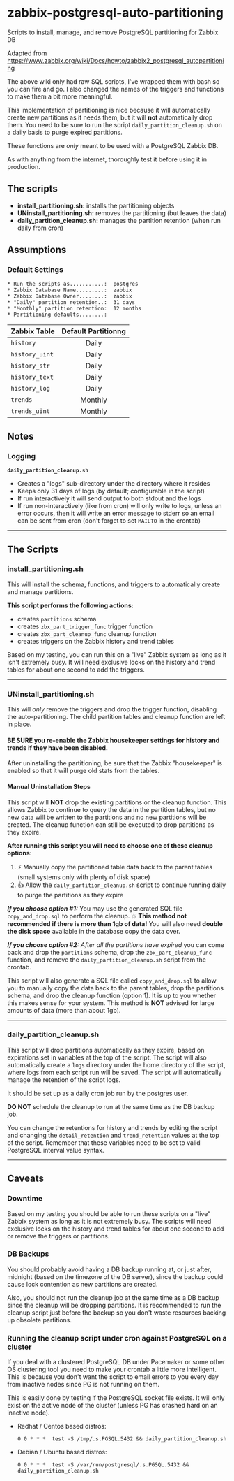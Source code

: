 # zabbix-postgresql-auto-partitioning

Scripts to install, manage, and remove PostgreSQL partitioning for Zabbix DB

Adapted from https://www.zabbix.org/wiki/Docs/howto/zabbix2_postgresql_autopartitioning

The above wiki only had raw SQL scripts, I've wrapped them with bash so you can
fire and go. I also changed the names of the triggers and functions to make
them a bit more meaningful.

This implementation of partitioning is nice because it will automatically
create new partitions as it needs them, but it will **not** automatically drop
them. You need to be sure to run the script `daily_partition_cleanup.sh` on a
daily basis to purge expired partitions.

These functions are *only* meant to be used with a PostgreSQL Zabbix DB.

As with anything from the internet, thoroughly test it before using it in
production.

## The scripts

* **install\_partitioning.sh:** installs the partitioning objects
* **UNinstall\_partitioning.sh:** removes the partitioning (but leaves the data)
* **daily\_partition\_cleanup.sh:** manages the partition retention (when run daily from cron)

## Assumptions

### Default Settings

```
* Run the scripts as...........:  postgres
* Zabbix Database Name.........:  zabbix
* Zabbix Database Owner........:  zabbix
* "Daily" partition retention..:  31 days
* "Monthly" partition retention:  12 months
* Partitioning defaults........:
```

| Zabbix Table | Default Partitionng |
| --- | :---: |
| `history` | Daily | 
| `history_uint` | Daily | 
| `history_str` | Daily | 
| `history_text` | Daily | 
| `history_log` | Daily | 
| `trends` | Monthly | 
| `trends_uint` | Monthly | 

## Notes

### Logging

**`daily_partition_cleanup.sh`**

* Creates a "logs" sub-directory under the directory where it resides
* Keeps only 31 days of logs (by default; configurable in the script)
* If run interactively it will send output to both stdout and the logs
* If run non-interactively (like from cron) will only write to logs, unless an
  error occurs, then it will write an error message to stderr so an email
  can be sent from cron (don't forget to set `MAILTO` in the crontab)

---
## The Scripts

### install\_partitioning.sh

This will install the schema, functions, and triggers to automatically create
and manage partitions.

**This script performs the following actions:**
* creates `partitions` schema
* creates `zbx_part_trigger_func` trigger function
* creates `zbx_part_cleanup_func` cleanup function
* creates triggers on the Zabbix history and trend tables

Based on my testing, you can run this on a "live" Zabbix system as long as it
isn't extremely busy. It will need exclusive locks on the history and trend
tables for about one second to add the triggers.

---
### UNinstall\_partitioning.sh

This will *only* remove the triggers and drop the trigger function, disabling
the auto-partitioning.  The child partition tables and cleanup function are
left in place.

#### BE SURE you re-enable the Zabbix housekeeper settings for history and trends if they have been disabled.
After uninstalling the partitioning, be sure that the Zabbix "housekeeper" is
enabled so that it will purge old stats from the tables.

#### Manual Uninstallation Steps
This script will **NOT** drop the existing partitions or the cleanup function.
This allows Zabbix to continue to query the data in the partition tables, but
no new data will be written to the partitions and no new partitions will be
created. The cleanup function can still be executed to drop partitions as they
expire.

**After running this script you will need to choose one of these cleanup
options:**

1. :zap: Manually copy the partitioned table data back to the parent tables (small
   systems only with plenty of disk space)
2. :+1: Allow the `daily_partition_cleanup.sh` script to continue running daily to
   purge the partitions as they expire

**_If you choose option #1:_** You may use the generated SQL file
`copy_and_drop.sql` to perform the cleanup. :boom: **This method not
recommended if there is more than 1gb of data!** You will also need
**double the disk space** available in the database copy the data over.

**_If you choose option #2:_** *After all the partitions have expired* you can
come back and drop the `partitions` schema, drop the `zbx_part_cleanup_func`
function, and remove the `daily_partition_cleanup.sh` script from the crontab.

This script will also generate a SQL file called `copy_and_drop.sql` to allow
you to manually copy the data back to the parent tables, drop the partitions
schema, and drop the cleanup function (option 1).  It is up to you whether this
makes sense for your system.  This method is **NOT** advised for large amounts
of data (more than about 1gb).

---
### daily\_partition\_cleanup.sh

This script will drop partitions automatically as they expire, based on
expirations set in variables at the top of the script.  The script will also
automatically create a `logs` directory under the home directory of the script,
where logs from each script run will be saved. The script will automatically
manage the retention of the script logs.

It should be set up as a daily cron job run by the postgres user.

**DO NOT** schedule the cleanup to run at the same time as the DB backup job.

You can change the retentions for history and trends by editing the script and
changing the `detail_retention` and `trend_retention` values at the top of the
script. Remember that these variables need to be set to valid PostgreSQL
interval value syntax.

---
## Caveats

### Downtime

Based on my testing you should be able to run these scripts on a "live" Zabbix
system as long as it is not extremely busy. The scripts will need exclusive
locks on the history and trend tables for about one second to add or remove the
triggers or partitions.

### DB Backups

You should probably avoid having a DB backup running at, or just after,
midnight (based on the timezone of the DB server), since the backup could cause
lock contention as new partitions are created.

Also, you should not run the cleanup job at the same time as a DB backup since
the cleanup will be dropping partitions. It is recommended to run the cleanup
script just before the backup so you don't waste resources backing up obsolete
partitions.

### Running the cleanup script under cron against PostgreSQL on a cluster

If you deal with a clustered PostgreSQL DB under Pacemaker or some other
OS clustering tool you need to make your crontab a little more intelligent.
This is because you don't want the script to email errors to you every day
from inactive nodes since PG is not running on them.

This is easily done by testing if the PostgreSQL socket file exists. It will
only exist on the active node of the cluster (unless PG has crashed hard on
an inactive node).

* Redhat / Centos based distros:

  `0 0 * * *  test -S /tmp/.s.PGSQL.5432 && daily_partition_cleanup.sh`
  
* Debian / Ubuntu based distros:

  `0 0 * * *  test -S /var/run/postgresql/.s.PGSQL.5432 && daily_partition_cleanup.sh`
  

